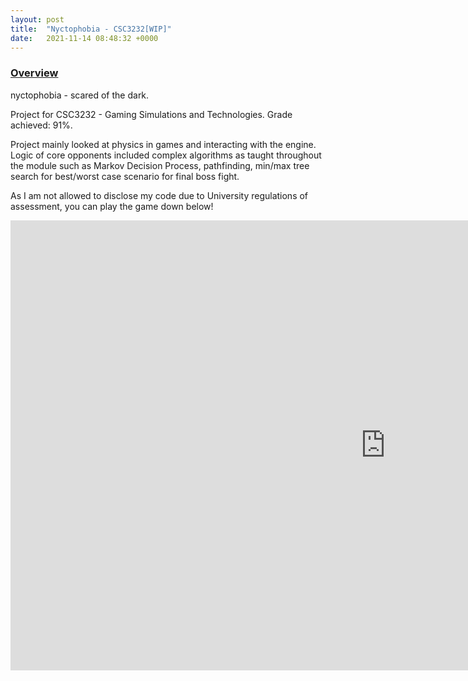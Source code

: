 ```yaml
---
layout: post
title:  "Nyctophobia - CSC3232[WIP]"
date:   2021-11-14 08:48:32 +0000
---
```


### <u>Overview</u>
nyctophobia - scared of the dark. 

Project for CSC3232 - Gaming Simulations and Technologies. Grade achieved: 91%.

Project mainly looked at physics in games and interacting with the engine. Logic of core opponents included complex algorithms as taught throughout the module such as Markov Decision Process, pathfinding, min/max tree search for best/worst case scenario for final boss fight.

As I am not allowed to disclose my code due to University regulations of assessment, you can play the game down below!

<iframe frameborder="0" src="https://itch.io/embed-upload/4940866?color=7b075e" allowfullscreen="" width="1200" height="720"><a href="https://dominykasmakarovas.itch.io/nyctophobia">Play CSC3232 Nyctophobia on itch.io</a></iframe>